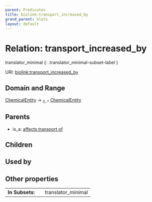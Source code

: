 ```yaml
---
parent: Predicates
title: biolink:transport_increased_by
grand_parent: Slots
layout: default
---
```


# Relation: transport_increased_by

translator_minimal
{: .translator_minimal-subset-label }




URI: [biolink:transport_increased_by](https://w3id.org/biolink/vocab/transport_increased_by)

## Domain and Range

[ChemicalEntity](ChemicalEntity.md) ->  <sub>0..*</sub> [ChemicalEntity](ChemicalEntity.md)

## Parents

 *  is_a: [affects transport of](affects_transport_of.md)

## Children


## Used by


## Other properties

|  |  |  |
| --- | --- | --- |
| **In Subsets:** | | translator_minimal |

